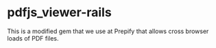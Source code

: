# pdfjs_viewer-rails

This is a modified gem that we use at Prepify that allows cross browser loads of PDF files.
